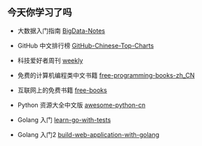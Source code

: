 

## 今天你学习了吗



- 大数据入门指南 [BigData-Notes](https://github.com/heibaiying/BigData-Notes)

- GitHub 中文排行榜 [GitHub-Chinese-Top-Charts](https://github.com/kon9chunkit/GitHub-Chinese-Top-Charts)

- 科技爱好者周刊 [weekly](https://github.com/ruanyf/weekly)

- 免费的计算机编程类中文书籍 [free-programming-books-zh_CN](https://github.com/justjavac/free-programming-books-zh_CN)

- 互联网上的免费书籍 [free-books](https://github.com/ruanyf/free-books)

- Python 资源大全中文版 [awesome-python-cn](https://github.com/jobbole/awesome-python-cn)

- Golang 入门 [learn-go-with-tests](https://studygolang.gitbook.io/learn-go-with-tests/)

- Golang 入门2 [build-web-application-with-golang](https://github.com/TurboWay/build-web-application-with-golang/blob/master/zh/preface.md)